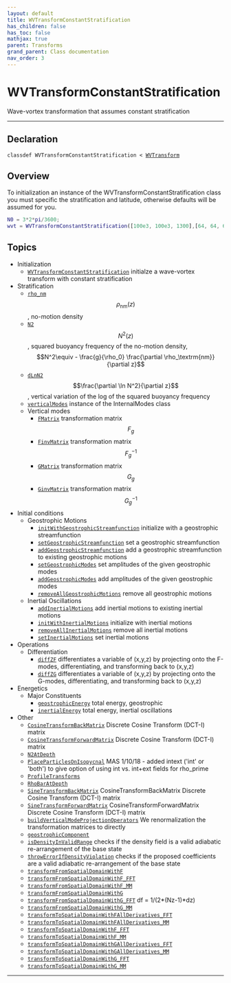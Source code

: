```yaml
---
layout: default
title: WVTransformConstantStratification
has_children: false
has_toc: false
mathjax: true
parent: Transforms
grand_parent: Class documentation
nav_order: 3
---
```


#  WVTransformConstantStratification

Wave-vortex transformation that assumes constant stratification


---

## Declaration

<div class="language-matlab highlighter-rouge"><div class="highlight"><pre class="highlight"><code>classdef WVTransformConstantStratification < <a href="/classes/wvtransform/" title="WVTransform">WVTransform</a></code></pre></div></div>

## Overview
 
  To initialization an instance of the
  WVTransformConstantStratification class you must specific the
  stratification and latitude, otherwise defaults will be assumed for
  you.
  
  ```matlab
  N0 = 3*2*pi/3600;
  wvt = WVTransformConstantStratification([100e3, 100e3, 1300],[64, 64, 65], NN0=N0,latitude=30);
  ```
 
   
  


## Topics
+ Initialization
  + [`WVTransformConstantStratification`](/classes/transforms/wvtransformconstantstratification/wvtransformconstantstratification.html) initialze a wave-vortex transform with constant stratification
+ Stratification
  + [`rho_nm`](/classes/transforms/wvtransformconstantstratification/rho_nm.html) $$\rho_\textrm{nm}(z)$$, no-motion density
  + [`N2`](/classes/transforms/wvtransformconstantstratification/n2.html) $$N^2(z)$$, squared buoyancy frequency of the no-motion density, $$N^2\equiv - \frac{g}{\rho_0} \frac{\partial \rho_\textrm{nm}}{\partial z}$$
  + [`dLnN2`](/classes/transforms/wvtransformconstantstratification/dlnn2.html) $$\frac{\partial \ln N^2}{\partial z}$$, vertical variation of the log of the squared buoyancy frequency
  + [`verticalModes`](/classes/transforms/wvtransformconstantstratification/verticalmodes.html) instance of the InternalModes class
  + Vertical modes
    + [`FMatrix`](/classes/transforms/wvtransformconstantstratification/fmatrix.html) transformation matrix $$F_g$$
    + [`FinvMatrix`](/classes/transforms/wvtransformconstantstratification/finvmatrix.html) transformation matrix $$F_g^{-1}$$
    + [`GMatrix`](/classes/transforms/wvtransformconstantstratification/gmatrix.html) transformation matrix $$G_g$$
    + [`GinvMatrix`](/classes/transforms/wvtransformconstantstratification/ginvmatrix.html) transformation matrix $$G_g^{-1}$$
+ Initial conditions
  + Geostrophic Motions
    + [`initWithGeostrophicStreamfunction`](/classes/transforms/wvtransformconstantstratification/initwithgeostrophicstreamfunction.html) initialize with a geostrophic streamfunction
    + [`setGeostrophicStreamfunction`](/classes/transforms/wvtransformconstantstratification/setgeostrophicstreamfunction.html) set a geostrophic streamfunction
    + [`addGeostrophicStreamfunction`](/classes/transforms/wvtransformconstantstratification/addgeostrophicstreamfunction.html) add a geostrophic streamfunction to existing geostrophic motions
    + [`setGeostrophicModes`](/classes/transforms/wvtransformconstantstratification/setgeostrophicmodes.html) set amplitudes of the given geostrophic modes
    + [`addGeostrophicModes`](/classes/transforms/wvtransformconstantstratification/addgeostrophicmodes.html) add amplitudes of the given geostrophic modes
    + [`removeAllGeostrophicMotions`](/classes/transforms/wvtransformconstantstratification/removeallgeostrophicmotions.html) remove all geostrophic motions
  + Inertial Oscillations
    + [`addInertialMotions`](/classes/transforms/wvtransformconstantstratification/addinertialmotions.html) add inertial motions to existing inertial motions
    + [`initWithInertialMotions`](/classes/transforms/wvtransformconstantstratification/initwithinertialmotions.html) initialize with inertial motions
    + [`removeAllInertialMotions`](/classes/transforms/wvtransformconstantstratification/removeallinertialmotions.html) remove all inertial motions
    + [`setInertialMotions`](/classes/transforms/wvtransformconstantstratification/setinertialmotions.html) set inertial motions
+ Operations
  + Differentiation
    + [`diffZF`](/classes/transforms/wvtransformconstantstratification/diffzf.html) differentiates a variable of (x,y,z) by projecting onto the F-modes, differentiating, and transforming back to (x,y,z)
    + [`diffZG`](/classes/transforms/wvtransformconstantstratification/diffzg.html) differentiates a variable of (x,y,z) by projecting onto the G-modes, differentiating, and transforming back to (x,y,z)
+ Energetics
  + Major Constituents
    + [`geostrophicEnergy`](/classes/transforms/wvtransformconstantstratification/geostrophicenergy.html) total energy, geostrophic
    + [`inertialEnergy`](/classes/transforms/wvtransformconstantstratification/inertialenergy.html) total energy, inertial oscillations
+ Other
  + [`CosineTransformBackMatrix`](/classes/transforms/wvtransformconstantstratification/cosinetransformbackmatrix.html) Discrete Cosine Transform (DCT-I) matrix
  + [`CosineTransformForwardMatrix`](/classes/transforms/wvtransformconstantstratification/cosinetransformforwardmatrix.html) Discrete Cosine Transform (DCT-I) matrix
  + [`N2AtDepth`](/classes/transforms/wvtransformconstantstratification/n2atdepth.html) 
  + [`PlaceParticlesOnIsopycnal`](/classes/transforms/wvtransformconstantstratification/placeparticlesonisopycnal.html) MAS 1/10/18 - added intext ('int' or 'both') to give option of using int vs. int+ext fields for rho_prime
  + [`ProfileTransforms`](/classes/transforms/wvtransformconstantstratification/profiletransforms.html) 
  + [`RhoBarAtDepth`](/classes/transforms/wvtransformconstantstratification/rhobaratdepth.html) 
  + [`SineTransformBackMatrix`](/classes/transforms/wvtransformconstantstratification/sinetransformbackmatrix.html) CosineTransformBackMatrix  Discrete Cosine Transform (DCT-I) matrix
  + [`SineTransformForwardMatrix`](/classes/transforms/wvtransformconstantstratification/sinetransformforwardmatrix.html) CosineTransformForwardMatrix  Discrete Cosine Transform (DCT-I) matrix
  + [`buildVerticalModeProjectionOperators`](/classes/transforms/wvtransformconstantstratification/buildverticalmodeprojectionoperators.html) We renormalization the transformation matrices to directly
  + [`geostrophicComponent`](/classes/transforms/wvtransformconstantstratification/geostrophiccomponent.html) 
  + [`isDensityInValidRange`](/classes/transforms/wvtransformconstantstratification/isdensityinvalidrange.html) checks if the density field is a valid adiabatic re-arrangement of the base state
  + [`throwErrorIfDensityViolation`](/classes/transforms/wvtransformconstantstratification/throwerrorifdensityviolation.html) checks if the proposed coefficients are a valid adiabatic re-arrangement of the base state
  + [`transformFromSpatialDomainWithF`](/classes/transforms/wvtransformconstantstratification/transformfromspatialdomainwithf.html) 
  + [`transformFromSpatialDomainWithF_FFT`](/classes/transforms/wvtransformconstantstratification/transformfromspatialdomainwithf_fft.html) 
  + [`transformFromSpatialDomainWithF_MM`](/classes/transforms/wvtransformconstantstratification/transformfromspatialdomainwithf_mm.html) 
  + [`transformFromSpatialDomainWithG`](/classes/transforms/wvtransformconstantstratification/transformfromspatialdomainwithg.html) 
  + [`transformFromSpatialDomainWithG_FFT`](/classes/transforms/wvtransformconstantstratification/transformfromspatialdomainwithg_fft.html) df = 1/(2*(Nz-1)*dz)
  + [`transformFromSpatialDomainWithG_MM`](/classes/transforms/wvtransformconstantstratification/transformfromspatialdomainwithg_mm.html) 
  + [`transformToSpatialDomainWithFAllDerivatives_FFT`](/classes/transforms/wvtransformconstantstratification/transformtospatialdomainwithfallderivatives_fft.html) 
  + [`transformToSpatialDomainWithFAllDerivatives_MM`](/classes/transforms/wvtransformconstantstratification/transformtospatialdomainwithfallderivatives_mm.html) 
  + [`transformToSpatialDomainWithF_FFT`](/classes/transforms/wvtransformconstantstratification/transformtospatialdomainwithf_fft.html) 
  + [`transformToSpatialDomainWithF_MM`](/classes/transforms/wvtransformconstantstratification/transformtospatialdomainwithf_mm.html) 
  + [`transformToSpatialDomainWithGAllDerivatives_FFT`](/classes/transforms/wvtransformconstantstratification/transformtospatialdomainwithgallderivatives_fft.html) 
  + [`transformToSpatialDomainWithGAllDerivatives_MM`](/classes/transforms/wvtransformconstantstratification/transformtospatialdomainwithgallderivatives_mm.html) 
  + [`transformToSpatialDomainWithG_FFT`](/classes/transforms/wvtransformconstantstratification/transformtospatialdomainwithg_fft.html) 
  + [`transformToSpatialDomainWithG_MM`](/classes/transforms/wvtransformconstantstratification/transformtospatialdomainwithg_mm.html) 


---